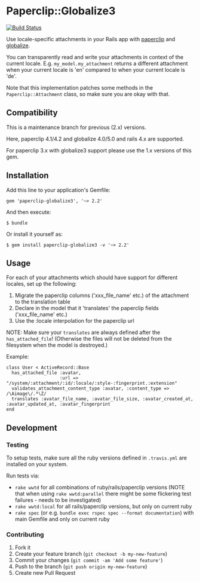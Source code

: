 # Paperclip::Globalize3

[![Build Status](https://travis-ci.org/emjot/paperclip-globalize3.png?branch=2.x-stable)](https://travis-ci.org/emjot/paperclip-globalize3)

Use locale-specific attachments in your Rails app with [paperclip](https://github.com/thoughtbot/paperclip) and
[globalize](https://github.com/globalize/globalize).

You can transparently read and write your attachments in context of the current locale. E.g. `my_model.my_attachment` returns a different attachment when your current locale is 'en' compared to when your current locale is 'de'.

Note that this implementation patches some methods in the `Paperclip::Attachment` class, so make sure you are okay with that.

## Compatibility

This is a maintenance branch for previous (2.x) versions. 

Here, paperclip 4.1/4.2 and globalize 4.0/5.0 and rails 4.x are supported.

For paperclip 3.x with globalize3 support please use the 1.x versions of this gem.

## Installation

Add this line to your application's Gemfile:

    gem 'paperclip-globalize3', '~> 2.2'

And then execute:

    $ bundle

Or install it yourself as:

    $ gem install paperclip-globalize3 -v '~> 2.2'

## Usage

For each of your attachments which should have support for different locales, set up the following:

1. Migrate the paperclip columns ('xxx_file_name' etc.) of the attachment to the translation table
2. Declare in the model that it 'translates' the paperclip fields ('xxx_file_name' etc.)
3. Use the :locale interpolation for the paperclip url

NOTE: Make sure your `translates` are always defined after the `has_attached_file`! (Otherwise the files will not be deleted from the filesystem when the model is destroyed.)

Example:

    class User < ActiveRecord::Base
      has_attached_file :avatar,
                        :url => "/system/:attachment/:id/:locale/:style-:fingerprint.:extension"
      validates_attachment_content_type :avatar, :content_type => /\Aimage\/.*\Z/
      translates :avatar_file_name, :avatar_file_size, :avatar_created_at, :avatar_updated_at, :avatar_fingerprint
    end

## Development

### Testing

To setup tests, make sure all the ruby versions defined in `.travis.yml` are installed on your system.

Run tests via:

* `rake wwtd` for all combinations of ruby/rails/paperclip versions (NOTE that when using `rake wwtd:parallel` there
   might be some flickering test failures - needs to be investigated)
* `rake wwtd:local` for all rails/paperclip versions, but only on current ruby
* `rake spec` (or e.g. `bundle exec rspec spec --format documentation`) with main Gemfile and only on current ruby

### Contributing

1. Fork it
2. Create your feature branch (`git checkout -b my-new-feature`)
3. Commit your changes (`git commit -am 'Add some feature'`)
4. Push to the branch (`git push origin my-new-feature`)
5. Create new Pull Request
